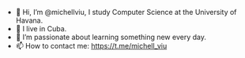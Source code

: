 - 👋 Hi, I’m @michellviu, I study Computer Science at the University of Havana.
- 👀 I live in Cuba.
- 🌱 I’m passionate about learning something new every day.
- 📫 How to contact me: https://t.me/michell_viu

<!---
michellviu/michellviu is a ✨ special ✨ repository because its `README.md` (this file) appears on your GitHub profile.
You can click the Preview link to take a look at your changes.
--->
